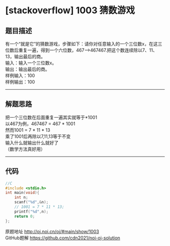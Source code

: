 # [stackoverflow] 1003 猜数游戏
## 题目描述  
有一个“就是它”的猜数游戏，步骤如下：请你对任意输入的一个三位数x，在这三位数后重复一遍，得到一个六位数，467-->467467.把这个数连续除以7、11、13，输出最后的商。  
输入：输入一个三位数x。  
输出：输出最后的商。  
样例输入：100  
样例输出：100
<hr>  

## 解题思路    
把一个三位数在后面重复一遍其实就等于*1001  
以467为例，467467 = 467 * 1001  
然而1001 = 7 * 11 * 13  
乘了1001后再除以7,11,13等于不变  
输入什么就输出什么就好了  
（数学方法真好用）  
  
<hr>  

## 代码      

```c
//C
#include <stdio.h>
int main(void){
	int n;
	scanf("%d",&n);
	// 1001 = 7 * 11 * 13;
	printf("%d",n);
	return 0;
};


```  

  
原题地址 <http://oj.noi.cn/oj/#main/show/1003>  
GitHub题解 <https://github.com/cdn2021/noi-oj-solution>  
